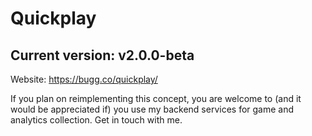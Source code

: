 # Quickplay
## Current version: v2.0.0-beta

Website: https://bugg.co/quickplay/

If you plan on reimplementing this concept, you are welcome to (and it would be appreciated if) you use my backend services for game and analytics collection. Get in touch with me.
